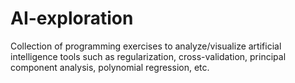# AI-exploration
Collection of programming exercises to analyze/visualize artificial intelligence tools such as regularization, cross-validation, principal component analysis, polynomial regression, etc.
